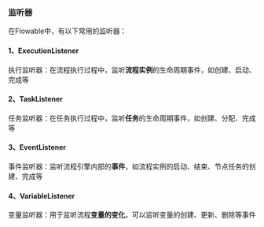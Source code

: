 ###  监听器  

在Flowable中，有以下常用的监听器：

#### 1、ExecutionListener
执行监听器：在流程执行过程中，监听**流程实例**的生命周期事件，如创建、启动、完成等

#### 2、TaskListener
任务监听器：在任务执行过程中，监听**任务**的生命周期事件，如创建、分配、完成等

#### 3、EventListener
事件监听器：监听流程引擎内部的**事件**，如流程实例的启动、结束、节点任务的创建、完成等

#### 4、VariableListener
变量监听器：用于监听流程**变量的变化**，可以监听变量的创建、更新、删除等事件

